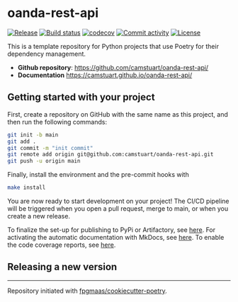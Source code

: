 # oanda-rest-api

[![Release](https://img.shields.io/github/v/release/camstuart/oanda-rest-api)](https://img.shields.io/github/v/release/camstuart/oanda-rest-api)
[![Build status](https://img.shields.io/github/actions/workflow/status/camstuart/oanda-rest-api/main.yml?branch=main)](https://github.com/camstuart/oanda-rest-api/actions/workflows/main.yml?query=branch%3Amain)
[![codecov](https://codecov.io/gh/camstuart/oanda-rest-api/branch/main/graph/badge.svg)](https://codecov.io/gh/camstuart/oanda-rest-api)
[![Commit activity](https://img.shields.io/github/commit-activity/m/camstuart/oanda-rest-api)](https://img.shields.io/github/commit-activity/m/camstuart/oanda-rest-api)
[![License](https://img.shields.io/github/license/camstuart/oanda-rest-api)](https://img.shields.io/github/license/camstuart/oanda-rest-api)

This is a template repository for Python projects that use Poetry for their dependency management.

- **Github repository**: <https://github.com/camstuart/oanda-rest-api/>
- **Documentation** <https://camstuart.github.io/oanda-rest-api/>

## Getting started with your project

First, create a repository on GitHub with the same name as this project, and then run the following commands:

``` bash
git init -b main
git add .
git commit -m "init commit"
git remote add origin git@github.com:camstuart/oanda-rest-api.git
git push -u origin main
```

Finally, install the environment and the pre-commit hooks with 

```bash
make install
```

You are now ready to start development on your project! The CI/CD
pipeline will be triggered when you open a pull request, merge to main,
or when you create a new release.

To finalize the set-up for publishing to PyPi or Artifactory, see
[here](https://fpgmaas.github.io/cookiecutter-poetry/features/publishing/#set-up-for-pypi).
For activating the automatic documentation with MkDocs, see
[here](https://fpgmaas.github.io/cookiecutter-poetry/features/mkdocs/#enabling-the-documentation-on-github).
To enable the code coverage reports, see [here](https://fpgmaas.github.io/cookiecutter-poetry/features/codecov/).

## Releasing a new version



---

Repository initiated with [fpgmaas/cookiecutter-poetry](https://github.com/fpgmaas/cookiecutter-poetry).